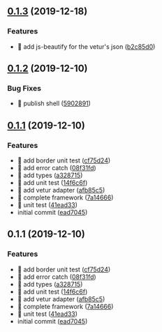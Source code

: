 ## [0.1.3](https://github.com/Qymh/q-layout/compare/v0.1.2...v0.1.3) (2019-12-18)


### Features

* 🎸 add js-beautify for the vetur's json ([b2c85d0](https://github.com/Qymh/q-layout/commit/b2c85d0071f3df9114d38172c289514ccc20ec17))



## [0.1.2](https://github.com/Qymh/q-layout/compare/v0.1.1...v0.1.2) (2019-12-10)


### Bug Fixes

* 🐛 publish shell ([5902891](https://github.com/Qymh/q-layout/commit/590289195cef1349b11f6acd01bb5f8b08efb805))



## [0.1.1](https://github.com/Qymh/q-layout/compare/ead7045baad287ef78b9edb407c61bd9007cacaf...v0.1.1) (2019-12-10)


### Features

* 🎸 add border unit test ([cf75d24](https://github.com/Qymh/q-layout/commit/cf75d2433325b2436d427d5ee731d01949e96bd4))
* 🎸 add error catch ([08f31fd](https://github.com/Qymh/q-layout/commit/08f31fdf55c77a9b241d0add653a647d6e229c5a))
* 🎸 add types ([a328715](https://github.com/Qymh/q-layout/commit/a3287156d41a76a852195dca6c69c4781dc2c769))
* 🎸 add unit test ([14f6c6f](https://github.com/Qymh/q-layout/commit/14f6c6fef54416aa8f7304dffb06d8e67d9d0955))
* 🎸 add vetur adapter ([afb85c5](https://github.com/Qymh/q-layout/commit/afb85c59c2ae9ae54121899c3fce19c872d79d5e))
* 🎸 complete framework ([7a14666](https://github.com/Qymh/q-layout/commit/7a14666793a39037ac705010e5f86690d03b272c))
* 🎸 unit test ([41ead33](https://github.com/Qymh/q-layout/commit/41ead33f49756b93dccef9942a55723be08a9e86))
* initial commit ([ead7045](https://github.com/Qymh/q-layout/commit/ead7045baad287ef78b9edb407c61bd9007cacaf))



## 0.1.1 (2019-12-10)


### Features

* 🎸 add border unit test ([cf75d24](https://github.com/Qymh/q-layout/commit/cf75d2433325b2436d427d5ee731d01949e96bd4))
* 🎸 add error catch ([08f31fd](https://github.com/Qymh/q-layout/commit/08f31fdf55c77a9b241d0add653a647d6e229c5a))
* 🎸 add types ([a328715](https://github.com/Qymh/q-layout/commit/a3287156d41a76a852195dca6c69c4781dc2c769))
* 🎸 add unit test ([14f6c6f](https://github.com/Qymh/q-layout/commit/14f6c6fef54416aa8f7304dffb06d8e67d9d0955))
* 🎸 add vetur adapter ([afb85c5](https://github.com/Qymh/q-layout/commit/afb85c59c2ae9ae54121899c3fce19c872d79d5e))
* 🎸 complete framework ([7a14666](https://github.com/Qymh/q-layout/commit/7a14666793a39037ac705010e5f86690d03b272c))
* 🎸 unit test ([41ead33](https://github.com/Qymh/q-layout/commit/41ead33f49756b93dccef9942a55723be08a9e86))
* initial commit ([ead7045](https://github.com/Qymh/q-layout/commit/ead7045baad287ef78b9edb407c61bd9007cacaf))



